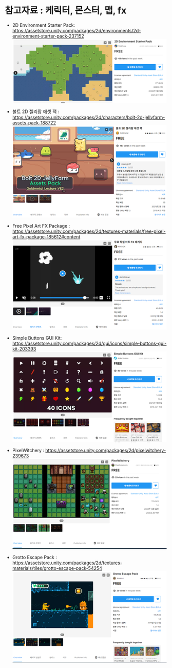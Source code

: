 # 참고자료 : 케릭터, 몬스터, 맵, fx

- 2D Environment Starter Pack: https://assetstore.unity.com/packages/2d/environments/2d-environment-starter-pack-237152
![alt text](image.png)

- 볼트 2D 젤리팜 에셋 팩 : https://assetstore.unity.com/packages/2d/characters/bolt-2d-jellyfarm-assets-pack-188722
![alt text](image-1.png)

- Free Pixel Art FX Package : https://assetstore.unity.com/packages/2d/textures-materials/free-pixel-art-fx-package-185612#content  
![alt text](image-2.png)

- Simple Buttons GUI Kit: https://assetstore.unity.com/packages/2d/gui/icons/simple-buttons-gui-kit-203393
![alt text](image-3.png)

- PixelWitchery : https://assetstore.unity.com/packages/2d/pixelwitchery-239673
![alt text](image-4.png)

- Grotto Escape Pack : https://assetstore.unity.com/packages/2d/textures-materials/tiles/grotto-escape-pack-54254
![alt text](image-5.png)
